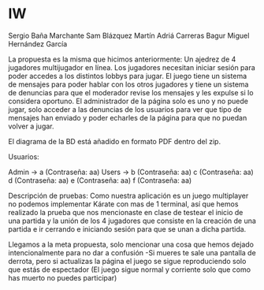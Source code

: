 # IW
Sergio Baña Marchante
Sam Blázquez Martín
Adriá Carreras Bagur
Miguel Hernández García

La propuesta es la misma que hicimos anteriormente:
Un ajedrez de 4 jugadores multijugador en línea. Los jugadores necesitan iniciar sesión para poder accedes a los distintos lobbys para jugar.
El juego tiene un sistema de mensajes para poder hablar con los otros jugadores y tiene un sistema de denuncias para que el moderador revise los mensajes y les expulse si lo considera oportuno.
El administrador de la página solo es uno y no puede jugar, solo acceder a las denuncias de los usuarios para ver que tipo de mensajes han enviado y poder echarles de la página para que no puedan 
volver a jugar.

El diagrama de la BD está añadido en formato PDF dentro del zip.

Usuarios:

Admin -> a (Contraseña: aa)
Users -> b (Contraseña: aa)
		 c (Contraseña: aa)
		 d (Contraseña: aa)
		 e (Contraseña: aa)
		 f (Contraseña: aa)

Descripción de pruebas:
Como nuestra aplicación es un juego multiplayer no podemos implementar Kárate con mas de 1 terminal, así que hemos realizado la prueba que nos mencionaste en clase de testear el 
inicio de una partida y la unión de los 4 jugadores que consiste en la creación de una partida e ir cerrando e iniciando sesión para que se unan a dicha partida.

Llegamos a la meta propuesta, solo mencionar una cosa que hemos dejado intencionalmente para no dar a confusión
-Si mueres te sale una pantalla de derrota, pero si actualizas la página el juego se sigue reproduciendo solo que estás de espectador (El juego sigue normal y corriente solo que como has muerto no puedes participar)

